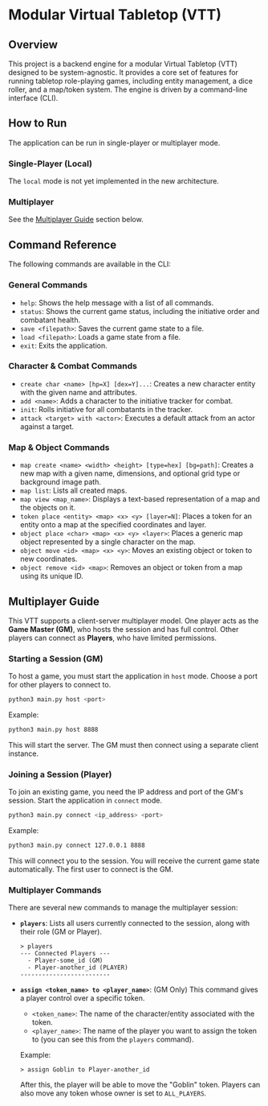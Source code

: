 # Modular Virtual Tabletop (VTT)

## Overview

This project is a backend engine for a modular Virtual Tabletop (VTT) designed to be system-agnostic. It provides a core set of features for running tabletop role-playing games, including entity management, a dice roller, and a map/token system. The engine is driven by a command-line interface (CLI).

## How to Run

The application can be run in single-player or multiplayer mode.

### Single-Player (Local)

The `local` mode is not yet implemented in the new architecture.

### Multiplayer

See the [Multiplayer Guide](#multiplayer-guide) section below.

## Command Reference

The following commands are available in the CLI:

### General Commands
- `help`: Shows the help message with a list of all commands.
- `status`: Shows the current game status, including the initiative order and combatant health.
- `save <filepath>`: Saves the current game state to a file.
- `load <filepath>`: Loads a game state from a file.
- `exit`: Exits the application.

### Character & Combat Commands
- `create char <name> [hp=X] [dex=Y]...`: Creates a new character entity with the given name and attributes.
- `add <name>`: Adds a character to the initiative tracker for combat.
- `init`: Rolls initiative for all combatants in the tracker.
- `attack <target> with <actor>`: Executes a default attack from an actor against a target.

### Map & Object Commands
- `map create <name> <width> <height> [type=hex] [bg=path]`: Creates a new map with a given name, dimensions, and optional grid type or background image path.
- `map list`: Lists all created maps.
- `map view <map_name>`: Displays a text-based representation of a map and the objects on it.
- `token place <entity> <map> <x> <y> [layer=N]`: Places a token for an entity onto a map at the specified coordinates and layer.
- `object place <char> <map> <x> <y> <layer>`: Places a generic map object represented by a single character on the map.
- `object move <id> <map> <x> <y>`: Moves an existing object or token to new coordinates.
- `object remove <id> <map>`: Removes an object or token from a map using its unique ID.

## Multiplayer Guide

This VTT supports a client-server multiplayer model. One player acts as the **Game Master (GM)**, who hosts the session and has full control. Other players can connect as **Players**, who have limited permissions.

### Starting a Session (GM)

To host a game, you must start the application in `host` mode. Choose a port for other players to connect to.

```bash
python3 main.py host <port>
```

Example:
```bash
python3 main.py host 8888
```
This will start the server. The GM must then connect using a separate client instance.

### Joining a Session (Player)

To join an existing game, you need the IP address and port of the GM's session. Start the application in `connect` mode.

```bash
python3 main.py connect <ip_address> <port>
```

Example:
```bash
python3 main.py connect 127.0.0.1 8888
```
This will connect you to the session. You will receive the current game state automatically. The first user to connect is the GM.

### Multiplayer Commands

There are several new commands to manage the multiplayer session:

*   **`players`**: Lists all users currently connected to the session, along with their role (GM or Player).
    ```
    > players
    --- Connected Players ---
      - Player-some_id (GM)
      - Player-another_id (PLAYER)
    -------------------------
    ```

*   **`assign <token_name> to <player_name>`**: (GM Only) This command gives a player control over a specific token.
    -   `<token_name>`: The name of the character/entity associated with the token.
    -   `<player_name>`: The name of the player you want to assign the token to (you can see this from the `players` command).

    Example:
    ```
    > assign Goblin to Player-another_id
    ```
    After this, the player will be able to move the "Goblin" token. Players can also move any token whose owner is set to `ALL_PLAYERS`.
